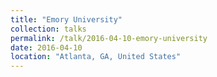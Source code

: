 ```yaml
---
title: "Emory University"
collection: talks
permalink: /talk/2016-04-10-emory-university
date: 2016-04-10
location: "Atlanta, GA, United States"
---
```

